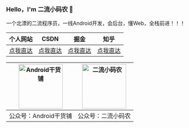 ### Hello，I'm 二流小码农 👋

一个北漂的二流程序员，一线Android开发，会后台，懂Web，全栈前进！！！


|  个人网站  |  CSDN  |  掘金  |  知乎  |
|  ----  | ----  | --- | --- |
| [点我直达](https://www.vipandroid.cn/) | [点我直达](https://blog.csdn.net/ming_147)|[点我直达](https://juejin.cn/user/1398234520239095)|[点我直达](https://www.zhihu.com/people/abnerming/posts)|


|  <img src="https://abnerming888.github.io/index/image/abner.jpg" width="120" height="120" alt="Android干货铺"/>  |  <img src="https://abnerming888.github.io/index/image/code_er.jpg" width="120" height="120" alt="二流小码农"/>  |
|  ----  |  ----  |
|   公众号：Android干货铺  |   公众号：二流小码农  |


